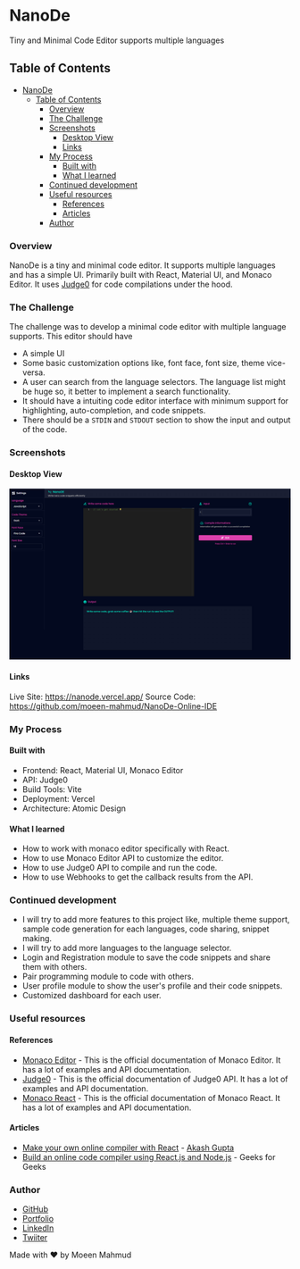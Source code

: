 # NanoDe

Tiny and Minimal Code Editor supports multiple languages

## Table of Contents

- [NanoDe](#nanode)
  - [Table of Contents](#table-of-contents)
    - [Overview](#overview)
    - [The Challenge](#the-challenge)
    - [Screenshots](#screenshots)
      - [Desktop View](#desktop-view)
      - [Links](#links)
    - [My Process](#my-process)
      - [Built with](#built-with)
      - [What I learned](#what-i-learned)
    - [Continued development](#continued-development)
    - [Useful resources](#useful-resources)
      - [References](#references)
      - [Articles](#articles)
    - [Author](#author)

### Overview

NanoDe is a tiny and minimal code editor. It supports multiple languages and has a simple UI. Primarily built with React, Material UI, and Monaco Editor. It uses [Judge0](https://judge0.com/) for code compilations under the hood.

### The Challenge

The challenge was to develop a minimal code editor with multiple language supports. This editor should have

- A simple UI
- Some basic customization options like, font face, font size, theme vice-versa.
- A user can search from the language selectors. The language list might be huge so, it better to implement a search functionality.
- It should have a intuiting code editor interface with minimum support for highlighting, auto-completion, and code snippets.
- There should be a `STDIN` and `STDOUT` section to show the input and output of the code.

### Screenshots

#### Desktop View

![Desktop View](screenshots/NanoDE%20_Desktop_View.png)

#### Links

Live Site: https://nanode.vercel.app/
Source Code: https://github.com/moeen-mahmud/NanoDe-Online-IDE

### My Process

#### Built with

- Frontend: React, Material UI, Monaco Editor
- API: Judge0
- Build Tools: Vite
- Deployment: Vercel
- Architecture: Atomic Design

#### What I learned

- How to work with monaco editor specifically with React.
- How to use Monaco Editor API to customize the editor.
- How to use Judge0 API to compile and run the code.
- How to use Webhooks to get the callback results from the API.

### Continued development

- I will try to add more features to this project like, multiple theme support, sample code generation for each languages, code sharing, snippet making.
- I will try to add more languages to the language selector.
- Login and Registration module to save the code snippets and share them with others.
- Pair programming module to code with others.
- User profile module to show the user's profile and their code snippets.
- Customized dashboard for each user.

### Useful resources

#### References

- [Monaco Editor](https://microsoft.github.io/monaco-editor/) - This is the official documentation of Monaco Editor. It has a lot of examples and API documentation.
- [Judge0](https://judge0.com/) - This is the official documentation of Judge0 API. It has a lot of examples and API documentation.
- [Monaco React](https://github.com/moeen-mahmud/NanoDe-Online-IDE) - This is the official documentation of Monaco React. It has a lot of examples and API documentation.

#### Articles

- [Make your own online compiler with React](https://medium.com/dsckiit/make-your-own-online-compiler-in-react-%EF%B8%8F-b06bc29dd202) - [Akash Gupta](https://medium.com/@akashgp09)
- [Build an online code compiler using React.js and Node.js](https://www.geeksforgeeks.org/build-an-online-code-compiler-using-react-js-and-node-js/) - Geeks for Geeks

### Author

- [GitHub](https://github.com/moeen-mahmud)
- [Portfolio](https://moeenwho.works/)
- [LinkedIn](https://www.linkedin.com/in/moeen-mahmud/)
- [Twiiter](https://twitter.com/moeen_mahmud)

Made with ❤️ by Moeen Mahmud
